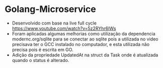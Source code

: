 # Golang-Microservice
* Desenvolvido com base na live full cycle https://www.youtube.com/watch?v=5z2RYhr6IWs
* Foram aplicadas algumas melhorias como utilização da dependencia modernc.org/sqlite para se conectar ao sqlite pois a utilizada no video precisava ter o GCC instalado no computador, e esta utilizada não precisa pois é escrita em GO.
* Adição da propriedade UpdatedAt na struct da Task onde é atualizada quando o status é alterado.